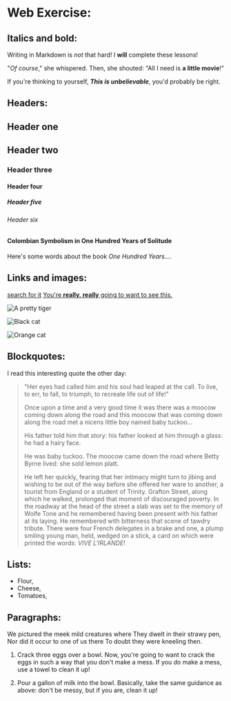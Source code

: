 # Web Exercise:

## Italics and bold:

Writing in Markdown is _not_ that hard!
I **will** complete these lessons!

"_Of course_," she whispered. Then, she shouted: "All I need is **a little movie**!"

If you're thinking to yourself, **_This is unbelievable_**, you'd probably be right.

## Headers:

## Header one

## Header two

### Header three

#### Header four

##### Header five

###### Header six

#### Colombian Symbolism in One Hundred Years of Solitude

Here's some words about the book _One Hundred Years..._.

## Links and images:

[search for it](https://www.google.com)
[You're **really, really** going to want to see this.](https://www.dailykitten.com)

![A pretty tiger](https://upload.wikimedia.org/wikipedia/commons/5/56/Tiger.50.jpg)

![Black cat](https://upload.wikimedia.org/wikipedia/commons/a/a3/81_INF_DIV_SSI.jpg)

![Orange cat](https://icons.iconarchive.com/icons/google/noto-emoji-animals-nature/256/22221-cat-icon.png)

## Blockquotes:

I read this interesting quote the other day:

> "Her eyes had called him and his soul had leaped at the call. To live, to err, to fall, to triumph, to recreate life out of life!"
>
> Once upon a time and a very good time it was there was a moocow coming down along the road and this moocow that was coming down along the road met a nicens little boy named baby tuckoo...
>
> His father told him that story: his father looked at him through a glass: he had a hairy face.
>
> He was baby tuckoo. The moocow came down the road where Betty Byrne lived: she sold lemon platt.
>
> He left her quickly, fearing that her intimacy might turn to jibing and wishing to be out of the way before she offered her ware to another, a tourist from England or a student of Trinity. Grafton Street, along which he walked, prolonged that moment of discouraged poverty. In the roadway at the head of the street a slab was set to the memory of Wolfe Tone and he remembered having been present with his father at its laying. He remembered with bitterness that scene of tawdry tribute. There were four French delegates in a brake and one, a plump smiling young man, held, wedged on a stick, a card on which were printed the words: _VIVE L'IRLANDE_!

## Lists:

* Flour,
* Cheese,
* Tomatoes,

## Paragraphs:

We pictured the meek mild creatures where
They dwelt in their strawy pen,
Nor did it occur to one of us there
To doubt they were kneeling then.

1. Crack three eggs over a bowl.
   Now, you're going to want to crack the eggs in such a way that you don't make a mess.
   If you _do_ make a mess, use a towel to clean it up!

2. Pour a gallon of milk into the bowl.
   Basically, take the same guidance as above: don't be messy, but if you are, clean it up!
